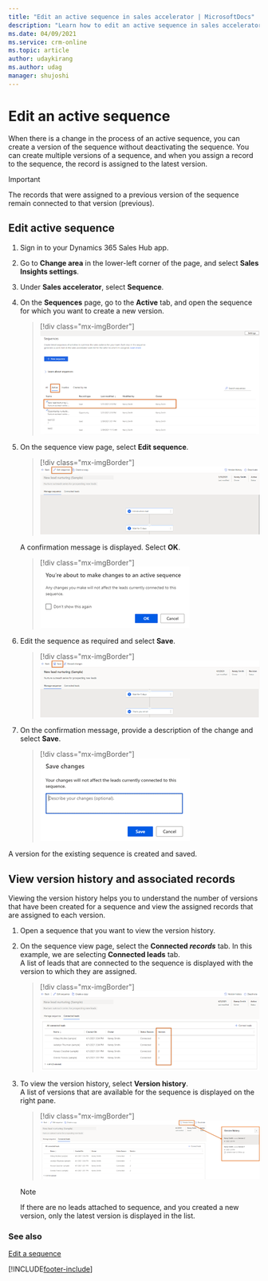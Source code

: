 ```yaml
---
title: "Edit an active sequence in sales accelerator | MicrosoftDocs"
description: "Learn how to edit an active sequence in sales accelerator."
ms.date: 04/09/2021
ms.service: crm-online
ms.topic: article
author: udaykirang
ms.author: udag
manager: shujoshi
---
```


# Edit an active sequence     
When there is a change in the process of an active sequence, you can create a version of the sequence without deactivating the sequence. You can create multiple versions of a sequence, and when you assign a record to the sequence, the record is assigned to the latest version.    

>[!IMPORTANT]
>The records that were assigned to a previous version of the sequence remain connected to that version (previous).    

## Edit active sequence
1.	Sign in to your Dynamics 365 Sales Hub app.   
2.	Go to **Change area** in the lower-left corner of the page, and select **Sales Insights settings**.   
3.	Under **Sales accelerator**, select **Sequence**.   
4.	On the **Sequences** page, go to the **Active** tab, and open the sequence for which you want to create a new version.   

    > [!div class="mx-imgBorder"]
    > ![Select an active sequence to edit](media/sequence-edit-active-select-sequence.png "Select an active sequence to edit")    
 
5.	On the sequence view page, select **Edit sequence**.

    > [!div class="mx-imgBorder"]
    > ![Select edit sequence option](media/sequence-edit-active-select-edit-sequence.png "Select edit sequence option")    
 
    A confirmation message is displayed. Select **OK**.

    > [!div class="mx-imgBorder"]
    > ![Confirmation message to edit sequence](media/sequence-edit-active-sequence-confirmation.png "Confirmation message to edit sequence")    
 
6.	Edit the sequence as required and select **Save**.

    > [!div class="mx-imgBorder"]
    > ![Save the edited sequence](media/sequence-edit-active-sequence-save.png "Save the edited sequence")     

7.	On the confirmation message, provide a description of the change and select **Save**.

    > [!div class="mx-imgBorder"]
    > ![Confirmation message to save the sequence](media/sequence-edit-active-sequence-save-confirmation-message.png "Confirmation message to save the sequence")     
 
A version for the existing sequence is created and saved.

## View version history and associated records   
Viewing the version history helps you to understand the number of versions that have been created for a sequence and view the assigned records that are assigned to each version.    
1.	Open a sequence that you want to view the version history.
2.	On the sequence view page, select the **Connected *records*** tab. In this example, we are selecting **Connected leads** tab.    
    A list of leads that are connected to the sequence is displayed with the version to which they are assigned.   

    > [!div class="mx-imgBorder"]
    > ![View list of leads with associated version](media/sequence-version-view-leads-list.png "View list of leads with associated version")     
 
3.	To view the version history, select **Version history**.   
    A list of versions that are available for the sequence is displayed on the right pane.

    > [!div class="mx-imgBorder"]
    > ![Select version history option](media/sequence-version-select-version-history.png "Select version history option")     

    >[!NOTE]
    >If there are no leads attached to sequence, and you created a new version, only the latest version is displayed in the list.

### See also

[Edit a sequence](edit-a-sequence.md)  



[!INCLUDE[footer-include](../includes/footer-banner.md)]
